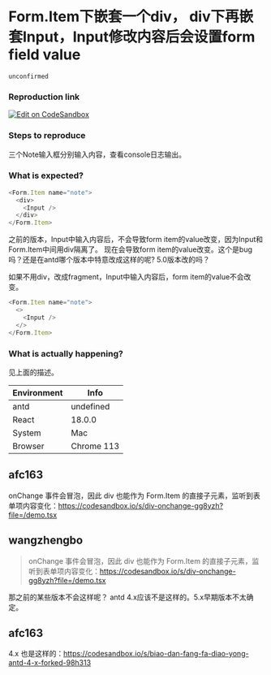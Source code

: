 # Form.Item下嵌套一个div， div下再嵌套Input，Input修改内容后会设置form field value

`unconfirmed`

### Reproduction link

[![Edit on CodeSandbox](https://codesandbox.io/static/img/play-codesandbox.svg)](https://codesandbox.io/s/biao-dan-fang-fa-diao-yong-antd-5-5-0-forked-hnut0w?file=/demo.tsx)

### Steps to reproduce

三个Note输入框分别输入内容，查看console日志输出。

### What is expected?

```javascript
<Form.Item name="note">
  <div>
    <Input />
  </div>
</Form.Item>
```

之前的版本，Input中输入内容后，不会导致form item的value改变，因为Input和Form.Item中间用div隔离了。
现在会导致form item的value改变。这个是bug吗？还是在antd哪个版本中特意改成这样的呢? 5.0版本改的吗？

如果不用div，改成fragment，Input中输入内容后，form item的value不会改变。

```javascript
<Form.Item name="note">
  <>
    <Input />
  </>
</Form.Item>
```

### What is actually happening?

见上面的描述。

| Environment | Info       |
| ----------- | ---------- |
| antd        | undefined  |
| React       | 18.0.0     |
| System      | Mac        |
| Browser     | Chrome 113 |

<!-- generated by ant-design-issue-helper. DO NOT REMOVE -->

## afc163

onChange 事件会冒泡，因此 div 也能作为 Form.Item 的直接子元素，监听到表单项内容变化：https://codesandbox.io/s/div-onchange-gg8yzh?file=/demo.tsx

## wangzhengbo

> onChange 事件会冒泡，因此 div 也能作为 Form.Item 的直接子元素，监听到表单项内容变化：https://codesandbox.io/s/div-onchange-gg8yzh?file=/demo.tsx

那之前的某些版本不会这样呢？
antd 4.x应该不是这样的。5.x早期版本不太确定。

## afc163

4.x 也是这样的：https://codesandbox.io/s/biao-dan-fang-fa-diao-yong-antd-4-x-forked-98h313
